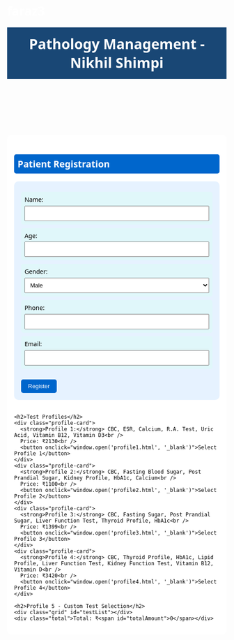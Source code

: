 # faraz3
<!DOCTYPE html>
<html lang="en">
<head>
  <meta charset="UTF-8" />
  <meta name="viewport" content="width=device-width, initial-scale=1.0" />
  <title>Pathology Management - Nikhil Shimpi</title>
  <style>
    body {
      margin: 0;
      font-family: 'Segoe UI', sans-serif;
      background: url('https://images.unsplash.com/photo-1588776814546-ec9e75aaed7e') no-repeat center center fixed;
      background-size: cover;
      color: #fff;
    }
    header {
      background-color: rgba(0, 51, 102, 0.9);
      padding: 1rem;
      text-align: center;
      font-size: 2rem;
      font-weight: bold;
      color: #fff;
    }
    .container {
      max-width: 1000px;
      margin: 2rem auto;
      padding: 1rem;
      background-color: rgba(255, 255, 255, 0.9);
      border-radius: 10px;
      color: #000;
    }
    h2 {
      background: #0066cc;
      color: white;
      padding: 0.5rem;
      border-radius: 5px;
    }
    .profile-card {
      border: 2px solid #0066cc;
      border-radius: 10px;
      padding: 1rem;
      margin: 1rem 0;
      background-color: #f9f9f9;
    }
    .profile-card button {
      padding: 0.5rem 1rem;
      background-color: #0066cc;
      color: white;
      border: none;
      border-radius: 5px;
      cursor: pointer;
      margin-top: 0.5rem;
    }
    .grid {
      display: grid;
      grid-template-columns: repeat(auto-fill, minmax(250px, 1fr));
      gap: 1rem;
    }
    label {
      display: flex;
      justify-content: space-between;
      background-color: #e0f7fa;
      padding: 0.5rem;
      border-radius: 5px;
      margin-bottom: 0.5rem;
    }
    .total {
      margin-top: 1rem;
      font-weight: bold;
      font-size: 1.2rem;
    }
    form {
      background-color: #e6f2ff;
      padding: 1rem;
      border-radius: 10px;
      margin-bottom: 2rem;
    }
    form label {
      display: block;
      margin: 0.5rem 0;
    }
    form input, form select {
      width: 100%;
      padding: 0.5rem;
      margin-top: 0.3rem;
    }
    form button {
      background-color: #0066cc;
      color: white;
      padding: 0.5rem 1rem;
      border: none;
      border-radius: 5px;
      margin-top: 1rem;
      cursor: pointer;
    }
  </style>
</head>
<body>
  <header>Pathology Management - Nikhil Shimpi</header>
  <div class="container">
    <h2>Patient Registration</h2>
    <form>
      <label>Name: <input type="text" name="name" required /></label>
      <label>Age: <input type="number" name="age" required /></label>
      <label>Gender:
        <select name="gender">
          <option value="male">Male</option>
          <option value="female">Female</option>
          <option value="other">Other</option>
        </select>
      </label>
      <label>Phone: <input type="tel" name="phone" required /></label>
      <label>Email: <input type="email" name="email" /></label>
      <button type="submit">Register</button>
    </form>

    <h2>Test Profiles</h2>
    <div class="profile-card">
      <strong>Profile 1:</strong> CBC, ESR, Calcium, R.A. Test, Uric Acid, Vitamin B12, Vitamin D3<br />
      Price: ₹2130<br />
      <button onclick="window.open('profile1.html', '_blank')">Select Profile 1</button>
    </div>
    <div class="profile-card">
      <strong>Profile 2:</strong> CBC, Fasting Blood Sugar, Post Prandial Sugar, Kidney Profile, HbA1c, Calcium<br />
      Price: ₹1100<br />
      <button onclick="window.open('profile2.html', '_blank')">Select Profile 2</button>
    </div>
    <div class="profile-card">
      <strong>Profile 3:</strong> CBC, Fasting Sugar, Post Prandial Sugar, Liver Function Test, Thyroid Profile, HbA1c<br />
      Price: ₹1399<br />
      <button onclick="window.open('profile3.html', '_blank')">Select Profile 3</button>
    </div>
    <div class="profile-card">
      <strong>Profile 4:</strong> CBC, Thyroid Profile, HbA1c, Lipid Profile, Liver Function Test, Kidney Function Test, Vitamin B12, Vitamin D<br />
      Price: ₹3420<br />
      <button onclick="window.open('profile4.html', '_blank')">Select Profile 4</button>
    </div>

    <h2>Profile 5 - Custom Test Selection</h2>
    <div class="grid" id="testList"></div>
    <div class="total">Total: ₹<span id="totalAmount">0</span></div>
  </div>

  <script>
    const tests = [
      { name: 'CBC', price: 200 },
      { name: 'Blood Group', price: 80 },
      { name: 'F/P P Sugar', price: 100 },
      { name: 'ESR', price: 100 },
      { name: 'Calcium', price: 300 },
      { name: 'R.A. Test', price: 200 },
      { name: 'Uric Acid', price: 150 },
      { name: 'Vitamin B12', price: 1500 },
      { name: 'Vitamin D3', price: 1300 },
      { name: 'Kidney Function Test (KFT)', price: 500 },
      { name: 'Liver Function Test (LFT)', price: 500 },
      { name: 'Thyroid Profile', price: 500 },
      { name: 'Lipid Profile', price: 800 },
      { name: 'Semen Test', price: 400 },
      { name: 'HbA1c', price: 500 },
      { name: 'Blood Urea', price: 150 },
      { name: 'Serum Electrolyte', price: 400 },
      { name: 'Serum Creatinine', price: 150 }
    ];

    const testList = document.getElementById('testList');
    const totalAmount = document.getElementById('totalAmount');

    tests.forEach((test, index) => {
      const label = document.createElement('label');
      const checkbox = document.createElement('input');
      checkbox.type = 'checkbox';
      checkbox.dataset.price = test.price;
      checkbox.addEventListener('change', updateTotal);
      label.appendChild(checkbox);
      label.append(` ${test.name} (₹${test.price})`);
      testList.appendChild(label);
    });

    function updateTotal() {
      const checkboxes = document.querySelectorAll('input[type="checkbox"]');
      let total = 0;
      checkboxes.forEach(cb => {
        if (cb.checked) total += Number(cb.dataset.price);
      });
      totalAmount.textContent = total;
    }
  </script>
</body>
</html>
